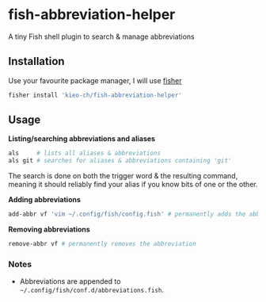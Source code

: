 # fish-abbreviation-helper
A tiny Fish shell plugin to search & manage abbreviations

## Installation
Use your favourite package manager, I will use [fisher](https://github.com/jorgebucaran/fisher)

```sh
fisher install 'kieo-ch/fish-abbreviation-helper'
```

## Usage
**Listing/searching abbreviations and aliases**
```sh
als     # lists all aliases & abbreviations
als git # searches for aliases & abbreviations containing 'git'
```

The search is done on both the trigger word & the resulting command, meaning it should reliably find your alias if you know bits of one or the other.

**Adding abbreviations**
```sh
add-abbr vf 'vim ~/.config/fish/config.fish' # permanently adds the abbreviation
```

**Removing abbreviations**
```sh
remove-abbr vf # permanently removes the abbreviation
```

### Notes

* Abbreviations are appended to `~/.config/fish/conf.d/abbreviations.fish`.
